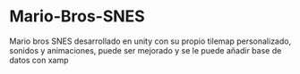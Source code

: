 # Mario-Bros-SNES
Mario bros SNES desarrollado en unity con su propio tilemap personalizado, sonidos y animaciones, puede ser mejorado y se le puede añadir base de datos con xamp
